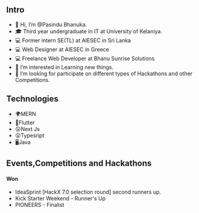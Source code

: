 <h2>Intro</h2>

- 👋 Hi, I’m @Pasindu Bhanuka.
- 🎓 Third year undergraduate in IT at University of Kelaniya.
- 💻 Former intern SE(TL) at AIESEC in Sri Lanka
- 💻 Web Designer at AIESEC in Greece
- 💻 Freelance Web Developer at Bhanu Sunrise Solutions
- 👀 I’m interested in Learning new things.
- 💞️ I’m looking for participate on different types of Hackathons and other Competitions.

<h2>Technologies</h2>
<ul>
  <li>🌍MERN</li>
  <li>📲Flutter</li>
  <li>😲Next Js</li>
  <li>😲Typesript</li>
  <li>🖥️Java</li>
</ul>

<h2>Events,Competitions and Hackathons</h2>
  <h4>Won</h4>
   <ul>
      <li>
        IdeaSprint [HackX 7.0 selection round] second runners up.
      </li>
     <li>
        Kick Starter Weekend - Runner's Up
      </li>
     <li>
        PIONEERS - Finalist
      </li>
  </ul>
    
<!---
Bhanuka-Rankothge/Bhanuka-Rankothge is a ✨ special ✨ repository because its `README.md` (this file) appears on your GitHub profile.
You can click the Preview link to take a look at your changes.
--->
